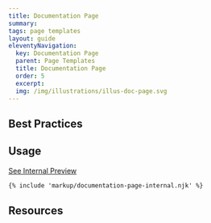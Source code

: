 ```yaml
---
title: Documentation Page
summary: 
tags: page templates
layout: guide
eleventyNavigation:
  key: Documentation Page
  parent: Page Templates
  title: Documentation Page
  order: 5
  excerpt:
  img: /img/illustrations/illus-doc-page.svg
---
```


## Best Practices


## Usage

<a class="btn btn-primary" href="/page-templates/documentation-page-internal/" target="_blank">See Internal Preview</a>

``` html
{% include 'markup/documentation-page-internal.njk' %}
```

## Resources








